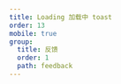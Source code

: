 ```yaml
---
title: Loading 加载中 toast
order: 13
mobile: true
group:
  title: 反馈
  order: 1
  path: feedback
---
```


<code src="../demo/Loading.tsx"></code>
<API src="../src/Loading.tsx"></API>
